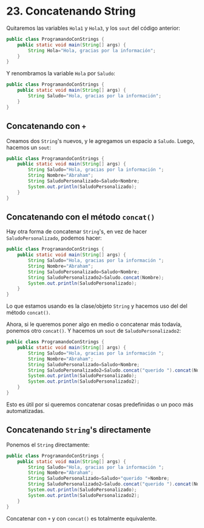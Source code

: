 # 23. Concatenando String

Quitaremos las variables `Hola1` y `Hola3`, y los `sout` del código anterior:

```java
public class ProgramandoConStrings {
    public static void main(String[] args) {
        String Hola="Hola, gracias por la información";
    }
}
```

Y renombramos la variable `Hola` por `Saludo`:

```java
public class ProgramandoConStrings {
    public static void main(String[] args) {
        String Saludo="Hola, gracias por la información";
    }
}
```

## Concatenando con `+`

Creamos dos `String`'s nuevos, y le agregamos un espacio a `Saludo`. Luego, hacemos un `sout`:

```java
public class ProgramandoConStrings {
    public static void main(String[] args) {
        String Saludo="Hola, gracias por la información ";
        String Nombre="Abraham";
        String SaludoPersonalizado=Saludo+Nombre;
        System.out.println(SaludoPersonalizado);
    }
}
```

## Concatenando con el método `concat()`

Hay otra forma de concatenar `String`'s, en vez de hacer `SaludoPersonalizado`, podemos hacer:

```java
public class ProgramandoConStrings {
    public static void main(String[] args) {
        String Saludo="Hola, gracias por la información ";
        String Nombre="Abraham";
        String SaludoPersonalizado=Saludo+Nombre;
        String SaludoPersonalizado2=Saludo.concat(Nombre);
        System.out.println(SaludoPersonalizado);
    }
}
```

Lo que estamos usando es la clase/objeto `String` y hacemos uso del del método `concat()`.

Ahora, si le queremos poner algo en medio o concatenar más todavía, ponemos otro `concat()`. Y hacemos un `sout` de `SaludoPersonalizado2`:

```java
public class ProgramandoConStrings {
    public static void main(String[] args) {
        String Saludo="Hola, gracias por la información ";
        String Nombre="Abraham";
        String SaludoPersonalizado=Saludo+Nombre;
        String SaludoPersonalizado2=Saludo.concat("querido ").concat(Nombre);
        System.out.println(SaludoPersonalizado);
        System.out.println(SaludoPersonalizado2);
    }
}
```

Esto es útil por si queremos concatenar cosas predefinidas o un poco más automatizadas.

## Concatenando `String`'s directamente

Ponemos el `String` directamente:

```java
public class ProgramandoConStrings {
    public static void main(String[] args) {
        String Saludo="Hola, gracias por la información ";
        String Nombre="Abraham";
        String SaludoPersonalizado=Saludo+"querido "+Nombre;
        String SaludoPersonalizado2=Saludo.concat("querido ").concat(Nombre);
        System.out.println(SaludoPersonalizado);
        System.out.println(SaludoPersonalizado2);
    }
}
```

Concatenar con `+` y con `concat()` es totalmente equivalente.